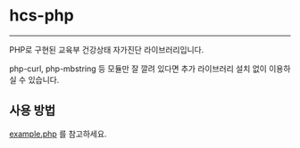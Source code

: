# hcs-php
----

PHP로 구현된 교육부 건강상태 자가진단 라이브러리입니다.

php-curl, php-mbstring 등 모듈만 잘 깔려 있다면 추가 라이브러리 설치 없이 이용하실 수 있습니다.

## 사용 방법
[example.php](example.php) 를 참고하세요.
